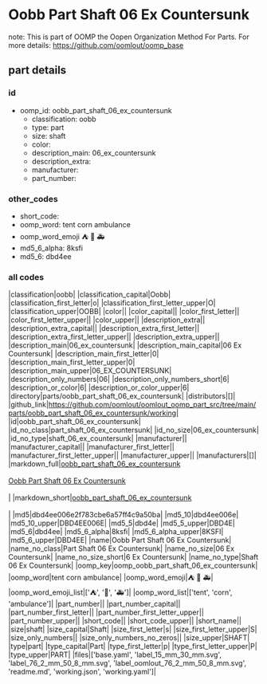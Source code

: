 # Oobb Part Shaft 06 Ex Countersunk  

note: This is part of OOMP the Oopen Organization Method For Parts. For more details: https://github.com/oomlout/oomp_base

##  part details





### id
* oomp_id: oobb_part_shaft_06_ex_countersunk
  * classification: oobb
  * type: part
  * size: shaft
  * color: 
  * description_main: 06_ex_countersunk
  * description_extra: 
  * manufacturer: 
  * part_number: 

### other_codes
* short_code: 
* oomp_word: tent corn ambulance
* oomp_word_emoji :tent: :corn: :ambulance:
* md5_6_alpha: 8ksfi
* md5_6: dbd4ee

### all codes 
|classification|oobb|
|classification_capital|Oobb|
|classification_first_letter|o|
|classification_first_letter_upper|O|
|classification_upper|OOBB|
|color||
|color_capital||
|color_first_letter||
|color_first_letter_upper||
|color_upper||
|description_extra||
|description_extra_capital||
|description_extra_first_letter||
|description_extra_first_letter_upper||
|description_extra_upper||
|description_main|06_ex_countersunk|
|description_main_capital|06 Ex Countersunk|
|description_main_first_letter|0|
|description_main_first_letter_upper|0|
|description_main_upper|06_EX_COUNTERSUNK|
|description_only_numbers|06|
|description_only_numbers_short|6|
|description_or_color|6|
|description_or_color_upper|6|
|directory|parts/oobb_part_shaft_06_ex_countersunk|
|distributors|[]|
|github_link|https://github.com/oomlout/oomlout_oomp_part_src/tree/main/parts/oobb_part_shaft_06_ex_countersunk/working|
|id|oobb_part_shaft_06_ex_countersunk|
|id_no_class|part_shaft_06_ex_countersunk|
|id_no_size|06_ex_countersunk|
|id_no_type|shaft_06_ex_countersunk|
|manufacturer||
|manufacturer_capital||
|manufacturer_first_letter||
|manufacturer_first_letter_upper||
|manufacturer_upper||
|manufacturers|[]|
|markdown_full|[oobb_part_shaft_06_ex_countersunk](https://github.com/oomlout/oomlout_oomp_part_src/tree/main/parts/oobb_part_shaft_06_ex_countersunk/working)<br>[](https://github.com/oomlout/oomlout_oomp_part_src/tree/main/parts/oobb_part_shaft_06_ex_countersunk/working)<br>[Oobb Part Shaft 06 Ex Countersunk](https://github.com/oomlout/oomlout_oomp_part_src/tree/main/parts/oobb_part_shaft_06_ex_countersunk/working)<br><br>|
|markdown_short|[oobb_part_shaft_06_ex_countersunk](https://github.com/oomlout/oomlout_oomp_part_src/tree/main/parts/oobb_part_shaft_06_ex_countersunk/working)<br><br>|
|md5|dbd4ee006e2f783cbe6a57ff4c9a50ba|
|md5_10|dbd4ee006e|
|md5_10_upper|DBD4EE006E|
|md5_5|dbd4e|
|md5_5_upper|DBD4E|
|md5_6|dbd4ee|
|md5_6_alpha|8ksfi|
|md5_6_alpha_upper|8KSFI|
|md5_6_upper|DBD4EE|
|name|Oobb Part Shaft 06 Ex Countersunk|
|name_no_class|Part Shaft 06 Ex Countersunk|
|name_no_size|06 Ex Countersunk|
|name_no_size_short|6 Ex Countersunk|
|name_no_type|Shaft 06 Ex Countersunk|
|oomp_key|oomp_oobb_part_shaft_06_ex_countersunk|
|oomp_word|tent corn ambulance|
|oomp_word_emoji|:tent: :corn: :ambulance:|
|oomp_word_emoji_list|[':tent:', ':corn:', ':ambulance:']|
|oomp_word_list|['tent', 'corn', 'ambulance']|
|part_number||
|part_number_capital||
|part_number_first_letter||
|part_number_first_letter_upper||
|part_number_upper||
|short_code||
|short_code_upper||
|short_name||
|size|shaft|
|size_capital|Shaft|
|size_first_letter|s|
|size_first_letter_upper|S|
|size_only_numbers||
|size_only_numbers_no_zeros||
|size_upper|SHAFT|
|type|part|
|type_capital|Part|
|type_first_letter|p|
|type_first_letter_upper|P|
|type_upper|PART|
|files|['base.yaml', 'label_15_mm_30_mm.svg', 'label_76_2_mm_50_8_mm.svg', 'label_oomlout_76_2_mm_50_8_mm.svg', 'readme.md', 'working.json', 'working.yaml']|
